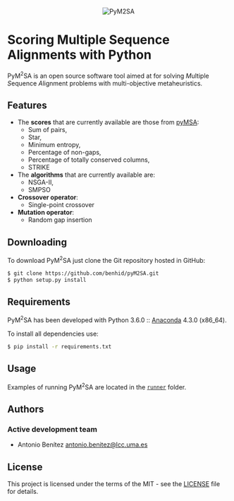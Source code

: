 <p align="center">
  <br/>
  <img src="https://raw.githubusercontent.com/benhid/pyM2SA/master/resources/pym2sa.png" alt="PyM2SA">
  <br/>
</p>

# Scoring Multiple Sequence Alignments with Python

PyM<sup>2</sup>SA is an open source software tool aimed at for solving 
*M*ultiple *S*equence *A*lignment problems with multi-objective metaheuristics.

## Features
* The **scores** that are currently available are those from [pyMSA](https://github.com/benhid/pyMSA):
    * Sum of pairs,
    * Star,
    * Minimum entropy,
    * Percentage of non-gaps,
    * Percentage of totally conserved columns,
    * STRIKE
* The **algorithms** that are currently available are:
    * NSGA-II,
    * SMPSO
* **Crossover operator**:
    * Single-point crossover
* **Mutation operator**: 
    * Random gap insertion
    
## Downloading
To download PyM<sup>2</sup>SA just clone the Git repository hosted in GitHub:

```bash
$ git clone https://github.com/benhid/pyM2SA.git
$ python setup.py install
```

## Requirements
PyM<sup>2</sup>SA has been developed with Python 3.6.0 :: [Anaconda](https://www.continuum.io) 4.3.0 (x86_64).

To install all dependencies use:

```bash
$ pip install -r requirements.txt
```

## Usage
Examples of running PyM<sup>2</sup>SA are located in the [`runner`](pym2sa/runner/) folder.

## Authors
### Active development team
* Antonio Benítez <antonio.benitez@lcc.uma.es>

## License
This project is licensed under the terms of the MIT - see the [LICENSE](LICENSE) file for details.